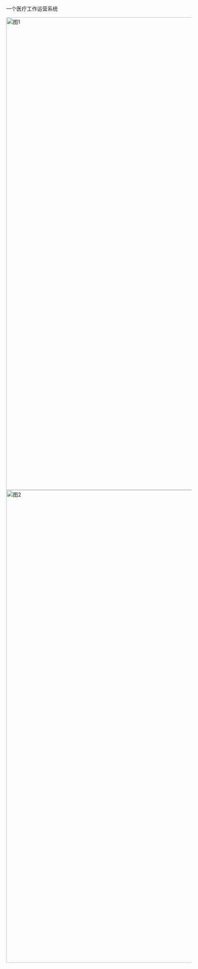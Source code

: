一个医疗工作运营系统

<img width="1280" alt="图1" src="https://github.com/yxzh1/community_hospital/assets/94657643/433d5869-e7d8-4435-a094-d442b544eb9f">
<img width="1280" alt="图2" src="https://github.com/yxzh1/community_hospital/assets/94657643/c45a8b5b-dd18-4cd7-9fe0-0a408551df4d">

